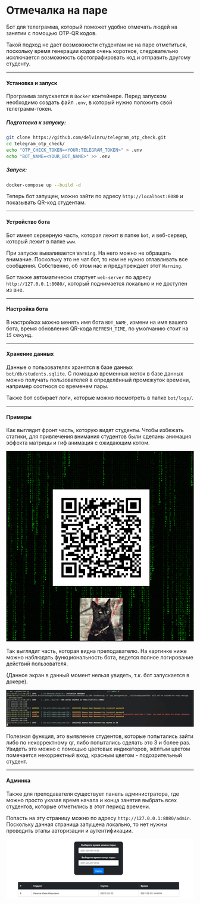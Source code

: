 # Отмечалка на паре

Бот для телеграмма, который поможет удобно отмечать людей на занятии с помощью OTP-QR кодов.

Такой подход не дает возможности студентам не на паре отметиться, поскольку время генерации кодов очень короткое, следовательно исключается возможность сфотографировать код и отправить другому студенту.

------
#### Установка и запуск

Программа запускается в `Docker` контейнере. Перед запуском необходимо создать файл `.env`, в который нужно положить свой телеграмм-токен.

##### Подготовка к запуску:

```bash
git clone https://github.com/delvinru/telegram_otp_check.git
cd telegram_otp_check/
echo "OTP_CHECK_TOKEN=<YOUR:TELEGRAM_TOKEN>" > .env
echo "BOT_NAME=<YOUR_BOT_NAME>" >> .env
```

##### Запуск:

```bash
docker-compose up --build -d
```

Теперь бот запущен, можно зайти по адресу `http://localhost:8080` и показывать QR-код студентам.

------
#### Устройство бота

Бот имеет серверную часть, которая лежит в папке `bot`, и веб-сервер, который лежит в папке `www`.

При запуске вываливается `Warning`. На него можно не обращать внимание. Поскольку это не чат бот, то нам не нужно отлавливать все сообщения. Собственно, об этом нас и предупреждает этот `Warning`.

Бот также автоматически стартует `web-server` по адресу `http://127.0.0.1:8080/`, который поднимается локально и не доступен из вне.

------
#### Настройка бота 

В настройках можно менять имя бота `BOT_NAME`, измени на имя вашего бота, время обновления QR-кода `REFRESH_TIME`, по умолчанию стоит на `15` секунд.

------
#### Хранение данных

Данные о пользователях хранятся в базе данных `bot/db/students.sqlite`. С помощью временных меток в базе данных можно получать пользователей в определённый промежуток времени, например соотнося со временем пары.

Также бот собирает логи, которые можно посмотреть в папке `bot/logs/`.

------
#### Примеры

Как выглядит фронт часть, которую видят студенты. Чтобы избежать статики, для привлечения внимания студентов были сделаны анимация эффекта матрицы и гиф анимация с ожидающим котом.

![qr_screen](docs/qr_screen.png)

Так выглядит часть, которая видна преподавателю. На картинке ниже можно наблюдать функциональность бота, ведется полное логирование действий пользователя.

(Данное экран в данный момент нельзя увидеть, т.к. бот запускается в докере).

![server_screen](docs/bot.png)

Полезная функция, это выявление студентов, которые попытались зайти либо по некорректному qr, либо попытались сделать это 3 и более раз. Увидеть это можно с помощью цветовых индикаторов, жёлтым цветом помечается некорректный вход, красным цветом - подозрительный студент.

------
#### Админка
Также для преподавателя существует панель администратора, где можно просто указав время начала и конца занятия выбрать всех студентов, которые отметились в этот период времени.

Попасть на эту страницу можно по адресу `http://127.0.0.1:8080/admin`. Поскольку данная страница запущена локально, то нет нужны проводить этапы авторизации и аутентификации.

![admin_page](docs/admin_page.png)
